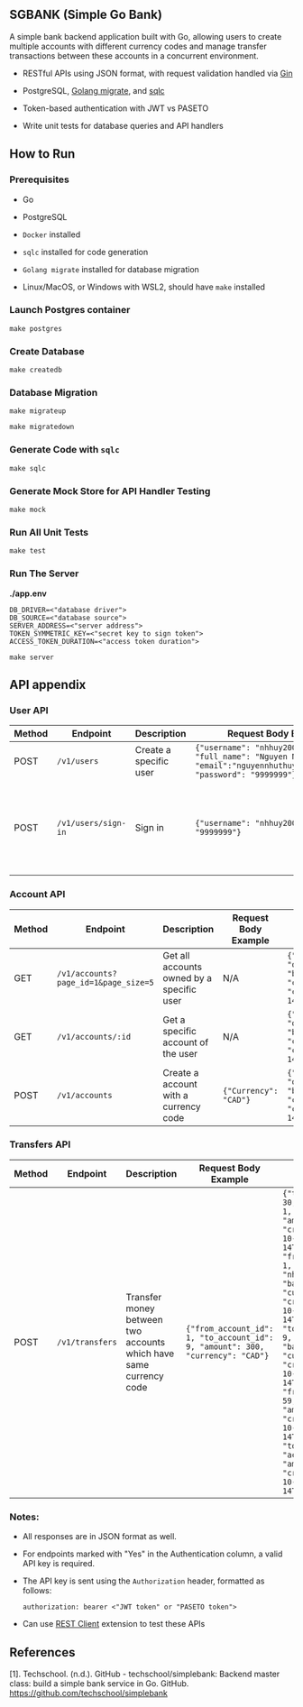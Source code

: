 ## SGBANK (Simple Go Bank)
A simple bank backend application built with Go, allowing users to create multiple accounts with different currency codes and manage transfer transactions between these accounts in a concurrent environment.

- RESTful APIs using JSON format, with request validation handled via [Gin](https://github.com/gin-gonic/gin)

- PostgreSQL, [Golang migrate](https://github.com/golang-migrate/migrate), and [sqlc](https://github.com/sqlc-dev/sqlc)

- Token-based authentication with JWT vs PASETO

- Write unit tests for database queries and API handlers

## How to Run
### Prerequisites
- Go 

- PostgreSQL

- ```Docker``` installed

- ```sqlc``` installed for code generation

- ```Golang migrate``` installed for database migration

- Linux/MacOS, or Windows with WSL2, should have ```make``` installed

### Launch Postgres container
```
make postgres
```

### Create Database
```
make createdb 
```

### Database Migration
```
make migrateup
```
```
make migratedown
```

### Generate Code with ```sqlc```
```
make sqlc
```

### Generate Mock Store for API Handler Testing
```
make mock
```

### Run All Unit Tests
```
make test
```

###  Run The Server

**./app.env**
```
DB_DRIVER=<"database driver">
DB_SOURCE=<"database source">
SERVER_ADDRESS=<"server address">
TOKEN_SYMMETRIC_KEY=<"secret key to sign token">
ACCESS_TOKEN_DURATION=<"access token duration">
```

```
make server
```

## API appendix

### User API

| Method | Endpoint       | Description                     | Request Body Example         | Response Body Example                                       | Authentication |
|--------|----------------|----------------------------------|----------------------|-------------------------------------------------------------|----------------|
| POST    | `/v1/users`        | Create a specific user          | `{"username": "nhhuy2002", "full_name": "Nguyen Nhut Huy", "email":"nguyennhuthuy02@gmail.com", "password": "9999999"}`         | `{"username": "nhhuy2002", "full_name": "Nguyen Nhut Huy", "email": "nguyennhuthuy02@gmail.com", "password_changed_at": "0001-01-01T00:00:00Z", "created_at": "2024-10-14T12:06:28.500453Z"}` | No             |
| POST    | `/v1/users/sign-in`   | Sign in  | `{"username": "nhhuy2002","password": "9999999"}` |  `{"access_token": "v2.local.FjXfgYue2N0OinFgH-OcSuDhwfRXJ_Y6qxXyGasAfD7ofQbmNbGIriNdX-qwKEeJ9z5dyTLToP_TVkLchQ8_gFzbul5kSAga6bW6iiIU9wusCAIa2tn09165-7an4mn1MEO4trvVyrUDjumQmIHUOslyGFWB0J-MUf0H-ekRNnXI4dWHAqhD3ExYqsQMdfbKz3VLom_8kAIIb9hbedBQ5XDocRmgwcodu-ydwepSyha_cd-rZNh2Q4H3a0Qr67ZDK43eerh8IERgkrMIZTI2ew.bnVsbA", "user": {"username": "nhhuy2002", "full_name": "Nguyen Nhut Huy", "email": "nguyennhuthuy02@gmail.com", "password_changed_at": "0001-01-01T00:00:00Z", "created_at": "2024-10-14T08:52:29.241677Z"}}`| No            |

### Account API

| Method | Endpoint       | Description                     | Request Body Example         | Response Body Example                                       | Authentication |
|--------|----------------|----------------------------------|----------------------|-------------------------------------------------------------|----------------|
| GET    | `/v1/accounts?page_id=1&page_size=5`        | Get all accounts owned by a specific user           | N/A                  | `{"accounts": [{"id": 1, "owner": "nhhuy2002", "balance": 0, "currency": "CAD", "created_at": "2024-10-14T12:07:56.383739Z"}]}`| Yes             |
| GET    | `/v1/accounts/:id`   | Get a specific account of the user  | N/A |  `{"account": {"id": 1, "owner": "nhhuy2002", "balance": 0, "currency": "CAD", "created_at": "2024-10-14T12:07:56.383739Z"}}` | Yes            |
| POST    | `/v1/accounts`   | Create a account with a currency code  | `{"Currency": "CAD"}` | `{"account": {"id": 1, "owner": "nhhuy2002", "balance": 0, "currency": "CAD", "created_at": "2024-10-14T12:07:56.383739Z"}}` | Yes            |

### Transfers API
| Method | Endpoint       | Description                     | Request Body Example         | Response Body Example                                       | Authentication |
|--------|----------------|----------------------------------|----------------------|-------------------------------------------------------------|----------------|
| POST    | `/v1/transfers`   | Transfer money between two accounts which have same currency code  | `{"from_account_id": 1, "to_account_id": 9, "amount": 300, "currency": "CAD"}` | `{"transfer": {"id": 30, "from_account_id": 1, "to_account_id": 9, "amount": 300, "created_at": "2024-10-14T12:16:45.771039Z"}, "from_account": {"id": 1, "owner": "nhhuy2002", "balance": 700, "currency": "CAD", "created_at": "2024-10-14T12:07:56.383739Z"}, "to_account": {"id": 9, "owner": "mppvlsv", "balance": 768, "currency": "CAD", "created_at": "2024-10-14T12:15:13.682382Z"}, "from_entry": {"id": 59, "account_id": 1, "amount": -300, "created_at": "2024-10-14T12:16:45.771039Z"}, "to_entry": {"id": 60, "account_id": 9, "amount": 300, "created_at": "2024-10-14T12:16:45.771039Z"}}` | Yes            |

### Notes:
- All responses are in JSON format as well.

- For endpoints marked with "Yes" in the Authentication column, a valid API key is required.

- The API key is sent using the `Authorization` header, formatted as follows: 
    ```
    authorization: bearer <"JWT token" or "PASETO token">
    ```

- Can use [REST Client](https://marketplace.visualstudio.com/items?itemName=humao.rest-client) extension to test these APIs

## References
[1]. Techschool. (n.d.). GitHub - techschool/simplebank: Backend master class: build a simple bank service in Go. GitHub. https://github.com/techschool/simplebank



